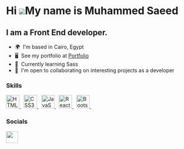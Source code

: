 Hi ![](https://user-images.githubusercontent.com/18350557/176309783-0785949b-9127-417c-8b55-ab5a4333674e.gif)My name is Muhammed Saeed
========================================================================================================================================

I am a Front End developer.
--------------------------

*   🌍  I'm based in Cairo, Egypt
*   🖥️  See my portfolio at <a target="_blank" rel="noreferrer" href='https://elsa3eed.vercel.app/'>Portfolio</a>
*   🧠  Currently learning Sass
*   🤝  I'm open to collaborating on interesting projects as a developer

### Skills

<p align="left">
 
<a href="https://developer.mozilla.org/en-US/docs/Glossary/HTML5" target="_blank" rel="noreferrer">
<img src="https://raw.githubusercontent.com/danielcranney/readme-generator/main/public/icons/skills/html5-colored.svg" width="36" height="36" title="Html5" alt="HTML5" />
</a> 
 &nbsp;
<a href="https://www.w3.org/TR/CSS/#css" target="_blank" rel="noreferrer">
<img src="https://raw.githubusercontent.com/danielcranney/readme-generator/main/public/icons/skills/css3-colored.svg" width="36" height="36" title="CSS3" alt="CSS3" />
</a> 
 &nbsp;
 <a href="https://developer.mozilla.org/en-US/docs/Web/JavaScript" target="_blank" rel="noreferrer">
 <img src="https://raw.githubusercontent.com/danielcranney/readme-generator/main/public/icons/skills/javascript-colored.svg" width="36" height="36" title="JavaScript" alt="JavaScript" />
 </a> 
 &nbsp;
<a href="https://reactjs.org/" target="_blank" rel="noreferrer">
<img src="https://raw.githubusercontent.com/danielcranney/readme-generator/main/public/icons/skills/react-colored.svg" width="36" height="36" title="React.js" alt="React" />
</a> 
 &nbsp; 
 <a href="https://getbootstrap.com/" target="_blank" rel="noreferrer">
 <img src="https://raw.githubusercontent.com/danielcranney/readme-generator/main/public/icons/skills/bootstrap-colored.svg" width="36" height="36" title="Bootstrap" alt="Bootstrap" />
 </a>
 &nbsp; 
<!--  <a href="https://bootstrap.com/" target="_blank" rel="noreferrer">
 <img src="https://raw.githubusercontent.com/danielcranney/readme-generator/main/public/icons/skills/sass-colored.svg" width="36" height="36" alt="Sass" />
 </a>  -->

### Socials

<p align="left"> <a href="https://www.linkedin.com/in/elsa33eed/" target="_blank" rel="noreferrer"><img src="https://raw.githubusercontent.com/danielcranney/readme-generator/main/public/icons/socials/linkedin.svg" width="32" height="32" /></a> </p>
